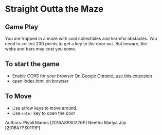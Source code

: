 # Straight Outta the Maze

## Game Play
You are trapped in a maze with cool collectibles and harmful obstacles. You need to collect 200 points to get a key to the door out. But beware, the webs and bars may cost you some.

## To start the game
- Enable CORS for your browser [On Google Chrome, use this extension](https://chrome.google.com/webstore/detail/allow-control-allow-origi/nlfbmbojpeacfghkpbjhddihlkkiljbi?hl=en)
- open index.html on browser

## To Move
- Use arrow keys to move around. 
- Use `enter` key to open the door

Authors: 
Piyali Manna [2016A8PS0226P]
Neethu Mariya Joy [2016A7PS0119P]


